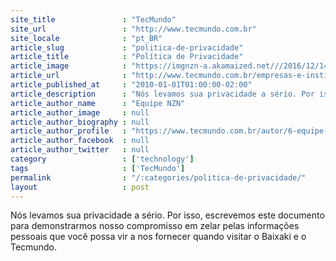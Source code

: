 ```yaml
---
site_title               : "TecMundo"
site_url                 : "http://www.tecmundo.com.br"
site_locale              : "pt_BR"
article_slug             : "politica-de-privacidade"
article_title            : "Política de Privacidade"
article_image            : "https://imgnzn-a.akamaized.net///2016/12/14/14112641722107-t1200x480.jpg"
article_url              : "http://www.tecmundo.com.br/empresas-e-instituicoes/283-politica-de-privacidade.htm"
article_published_at     : "2010-01-01T01:00:00-02:00"
article_description      : "Nós levamos sua privacidade a sério. Por isso, escrevemos este documento para demonstrarmos nosso compromisso em zelar pelas informações pessoais que você possa vir a nos fornecer quando visitar o Baixaki e o Tecmundo."
article_author_name      : "Equipe NZN"
article_author_image     : null
article_author_biography : null
article_author_profile   : "https://www.tecmundo.com.br/autor/6-equipe-nzn/"
article_author_facebook  : null
article_author_twitter   : null
category                 : ['technology']
tags                     : ['TecMundo']
permalink                : "/:categories/politica-de-privacidade/"
layout                   : post
---
```


Nós levamos sua privacidade a sério. Por isso, escrevemos este documento para demonstrarmos nosso compromisso em zelar pelas informações pessoais que você possa vir a nos fornecer quando visitar o Baixaki e o Tecmundo.
